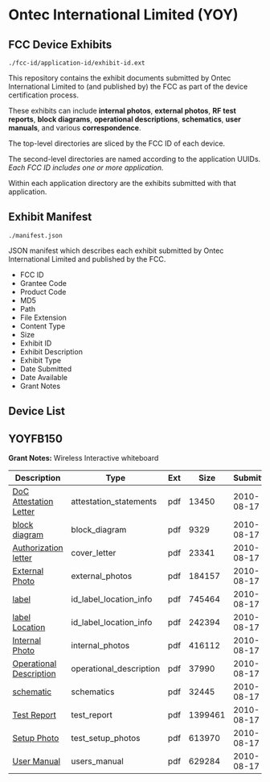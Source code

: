 # Ontec International Limited (YOY)
## FCC Device Exhibits

```
./fcc-id/application-id/exhibit-id.ext
```

This repository contains the exhibit documents submitted by Ontec International Limited to (and published by) the FCC as part of the device certification process.

These exhibits can include **internal photos**, **external photos**, **RF test reports**, **block diagrams**, **operational descriptions**, **schematics**, **user manuals**, and various **correspondence**.

The top-level directories are sliced by the FCC ID of each device.

The second-level directories are named according to the application UUIDs. *Each FCC ID includes one or more application.*

Within each application directory are the exhibits submitted with that application. 

## Exhibit Manifest

```
./manifest.json
```

JSON manifest which describes each exhibit submitted by Ontec International Limited and published by the FCC.

- FCC ID
- Grantee Code
- Product Code
- MD5
- Path
- File Extension
- Content Type
- Size
- Exhibit ID
- Exhibit Description
- Exhibit Type
- Date Submitted
- Date Available
- Grant Notes

## Device List
## YOYFB150
**Grant Notes:** Wireless Interactive whiteboard

| Description | Type | Ext | Size | Submitted | Available |
| ----------- | ---- | --- | ---- | --------- | --------- |
| [DoC Attestation Letter](YOYFB150/3c825ff2bfe5a3d8d0ab2e416ff77957/1327975.pdf) | attestation_statements | pdf | 13450 | 2010-08-17 | 2010-08-17 |
| [block diagram](YOYFB150/3c825ff2bfe5a3d8d0ab2e416ff77957/1327965.pdf) | block_diagram | pdf | 9329 | 2010-08-17 | 2010-08-17 |
| [Authorization letter](YOYFB150/3c825ff2bfe5a3d8d0ab2e416ff77957/1327964.pdf) | cover_letter | pdf | 23341 | 2010-08-17 | 2010-08-17 |
| [External Photo](YOYFB150/3c825ff2bfe5a3d8d0ab2e416ff77957/1327968.pdf) | external_photos | pdf | 184157 | 2010-08-17 | 2010-08-17 |
| [label](YOYFB150/3c825ff2bfe5a3d8d0ab2e416ff77957/1327969.pdf) | id_label_location_info | pdf | 745464 | 2010-08-17 | 2010-08-17 |
| [label Location](YOYFB150/3c825ff2bfe5a3d8d0ab2e416ff77957/1327970.pdf) | id_label_location_info | pdf | 242394 | 2010-08-17 | 2010-08-17 |
| [Internal Photo](YOYFB150/3c825ff2bfe5a3d8d0ab2e416ff77957/1327971.pdf) | internal_photos | pdf | 416112 | 2010-08-17 | 2010-08-17 |
| [Operational Description](YOYFB150/3c825ff2bfe5a3d8d0ab2e416ff77957/1327966.pdf) | operational_description | pdf | 37990 | 2010-08-17 | 2010-08-17 |
| [schematic](YOYFB150/3c825ff2bfe5a3d8d0ab2e416ff77957/1327967.pdf) | schematics | pdf | 32445 | 2010-08-17 | 2010-08-17 |
| [Test Report](YOYFB150/3c825ff2bfe5a3d8d0ab2e416ff77957/1327972.pdf) | test_report | pdf | 1399461 | 2010-08-17 | 2010-08-17 |
| [Setup Photo](YOYFB150/3c825ff2bfe5a3d8d0ab2e416ff77957/1327973.pdf) | test_setup_photos | pdf | 613970 | 2010-08-17 | 2010-08-17 |
| [User Manual](YOYFB150/3c825ff2bfe5a3d8d0ab2e416ff77957/1327974.pdf) | users_manual | pdf | 629284 | 2010-08-17 | 2010-08-17 |
